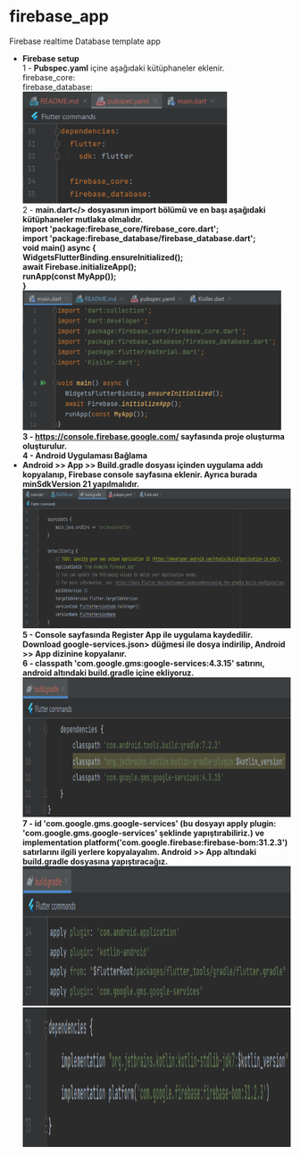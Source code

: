 # firebase_app

Firebase realtime Database template app

* <B>Firebase setup</B><BR>
1 - <B>Pubspec.yaml</B> içine aşağıdaki kütüphaneler eklenir. <BR>
  firebase_core: <BR>
  firebase_database: <BR>
  <img src="https://github.com/VedatBiner/flutter-codes/blob/master/widgets_templates/w040_firebase_realtime_database/screen_shots/img-01.png" height="200em"/> <BR>
2 - <B>main.dart</> dosyasının import bölümü ve en başı aşağıdaki kütüphaneler mutlaka olmalıdır.<BR>
  import 'package:firebase_core/firebase_core.dart'; <BR>
  import 'package:firebase_database/firebase_database.dart'; <BR>
  void main() async { <BR>
    WidgetsFlutterBinding.ensureInitialized(); <BR>
    await Firebase.initializeApp(); <BR>
    runApp(const MyApp()); <BR>
  } <BR>
  <img src="https://github.com/VedatBiner/flutter-codes/blob/master/widgets_templates/w040_firebase_realtime_database/screen_shots/img-02.png" height="250em"/> <BR>
3 - https://console.firebase.google.com/ sayfasında proje oluşturma oluşturulur. <BR>
4 - Android Uygulaması Bağlama<BR>
* <B>Android</B> >> <B>App</B> >> <B>Build.gradle</B> dosyası içinden uygulama addı kopyalanıp, Firebase console sayfasına eklenir. Ayrıca burada <b>minSdkVersion 21 </b> yapılmalıdır. <BR>
  <img src="https://github.com/VedatBiner/flutter-codes/blob/master/widgets_templates/w040_firebase_realtime_database/screen_shots/img-03.png" height="250em"/> <BR>
5 - <B>Console</B> sayfasında <B>Register App</B> ile uygulama kaydedilir. Download <B>google-services.json></B> düğmesi ile dosya indirilip, <B>Android</B> >> <B>App</B> dizinine 
kopyalanır. <BR>
6 - <B>classpath 'com.google.gms:google-services:4.3.15' </B>satırını, android altındaki build.gradle içine ekliyoruz.<BR>
  <img src="https://github.com/VedatBiner/flutter-codes/blob/master/widgets_templates/w040_firebase_realtime_database/screen_shots/img-04.png" height="250em"/> <BR>
7 - <B>id 'com.google.gms.google-services'</B> (bu dosyayı apply plugin: 'com.google.gms.google-services' şeklinde yapıştırabiliriz.) ve <B>implementation platform('com.google.firebase:firebase-bom:31.2.3') </B> 
satırlarını ilgili yerlere kopyalayalım. <B>Android</B> >> <B>App</B> altındaki <B>build.gradle</B> dosyasına yapıştıracağız. <BR>
  <img src="https://github.com/VedatBiner/flutter-codes/blob/master/widgets_templates/w040_firebase_realtime_database/screen_shots/img-05.png" height="250em"/> <BR>
  <img src="https://github.com/VedatBiner/flutter-codes/blob/master/widgets_templates/w040_firebase_realtime_database/screen_shots/img-06.png" height="250em"/> <BR>
  



